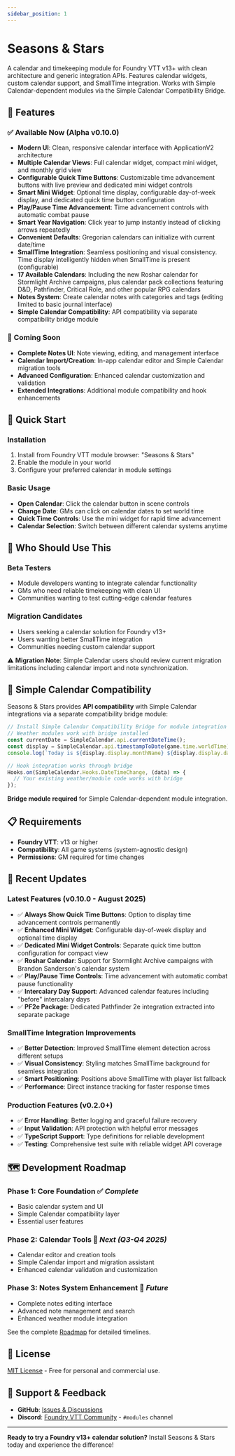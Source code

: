 ```yaml
---
sidebar_position: 1
---
```


# Seasons & Stars

A calendar and timekeeping module for Foundry VTT v13+ with clean architecture and generic integration APIs. Features calendar widgets, custom calendar support, and SmallTime integration. Works with Simple Calendar-dependent modules via the Simple Calendar Compatibility Bridge.

## 🌟 Features

### ✅ **Available Now (Alpha v0.10.0)**
- **Modern UI**: Clean, responsive calendar interface with ApplicationV2 architecture
- **Multiple Calendar Views**: Full calendar widget, compact mini widget, and monthly grid view
- **Configurable Quick Time Buttons**: Customizable time advancement buttons with live preview and dedicated mini widget controls
- **Smart Mini Widget**: Optional time display, configurable day-of-week display, and dedicated quick time button configuration
- **Play/Pause Time Advancement**: Time advancement controls with automatic combat pause
- **Smart Year Navigation**: Click year to jump instantly instead of clicking arrows repeatedly
- **Convenient Defaults**: Gregorian calendars can initialize with current date/time
- **SmallTime Integration**: Seamless positioning and visual consistency. Time display intelligently hidden when SmallTime is present (configurable)
- **17 Available Calendars**: Including the new Roshar calendar for Stormlight Archive campaigns, plus calendar pack collections featuring D&D, Pathfinder, Critical Role, and other popular RPG calendars
- **Notes System**: Create calendar notes with categories and tags (editing limited to basic journal interface)
- **Simple Calendar Compatibility**: API compatibility via separate compatibility bridge module

### 🚧 **Coming Soon**
- **Complete Notes UI**: Note viewing, editing, and management interface
- **Calendar Import/Creation**: In-app calendar editor and Simple Calendar migration tools
- **Advanced Configuration**: Enhanced calendar customization and validation
- **Extended Integrations**: Additional module compatibility and hook enhancements

## 🚀 Quick Start

### Installation
1. Install from Foundry VTT module browser: "Seasons & Stars"
2. Enable the module in your world
3. Configure your preferred calendar in module settings

### Basic Usage
- **Open Calendar**: Click the calendar button in scene controls
- **Change Date**: GMs can click on calendar dates to set world time
- **Quick Time Controls**: Use the mini widget for rapid time advancement
- **Calendar Selection**: Switch between different calendar systems anytime

## 🎯 Who Should Use This

### **Beta Testers**
- Module developers wanting to integrate calendar functionality
- GMs who need reliable timekeeping with clean UI
- Communities wanting to test cutting-edge calendar features

### **Migration Candidates**
- Users seeking a calendar solution for Foundry v13+
- Users wanting better SmallTime integration
- Communities needing custom calendar support

⚠️ **Migration Note**: Simple Calendar users should review current migration limitations including calendar import and note synchronization.

## 🤝 Simple Calendar Compatibility

Seasons & Stars provides **API compatibility** with Simple Calendar integrations via a separate compatibility bridge module:

```javascript
// Install Simple Calendar Compatibility Bridge for module integration
// Weather modules work with bridge installed
const currentDate = SimpleCalendar.api.currentDateTime();
const display = SimpleCalendar.api.timestampToDate(game.time.worldTime);
console.log(`Today is ${display.display.monthName} ${display.display.day}${display.display.daySuffix}`);

// Hook integration works through bridge
Hooks.on(SimpleCalendar.Hooks.DateTimeChange, (data) => {
  // Your existing weather/module code works with bridge
});
```

**Bridge module required** for Simple Calendar-dependent module integration.

## 📋 Requirements

- **Foundry VTT**: v13 or higher
- **Compatibility**: All game systems (system-agnostic design)
- **Permissions**: GM required for time changes

## 🎉 Recent Updates

### **Latest Features** (v0.10.0 - August 2025)
- ✅ **Always Show Quick Time Buttons**: Option to display time advancement controls permanently
- ✅ **Enhanced Mini Widget**: Configurable day-of-week display and optional time display
- ✅ **Dedicated Mini Widget Controls**: Separate quick time button configuration for compact view
- ✅ **Roshar Calendar**: Support for Stormlight Archive campaigns with Brandon Sanderson's calendar system
- ✅ **Play/Pause Time Controls**: Time advancement with automatic combat pause functionality
- ✅ **Intercalary Day Support**: Advanced calendar features including "before" intercalary days
- ✅ **PF2e Package**: Dedicated Pathfinder 2e integration extracted into separate package

### **SmallTime Integration Improvements**
- ✅ **Better Detection**: Improved SmallTime element detection across different setups
- ✅ **Visual Consistency**: Styling matches SmallTime background for seamless integration
- ✅ **Smart Positioning**: Positions above SmallTime with player list fallback
- ✅ **Performance**: Direct instance tracking for faster response times

### **Production Features** (v0.2.0+)
- ✅ **Error Handling**: Better logging and graceful failure recovery
- ✅ **Input Validation**: API protection with helpful error messages
- ✅ **TypeScript Support**: Type definitions for reliable development
- ✅ **Testing**: Comprehensive test suite with reliable widget API coverage

## 🗺️ Development Roadmap

### **Phase 1: Core Foundation** ✅ *Complete*
- Basic calendar system and UI
- Simple Calendar compatibility layer
- Essential user features

### **Phase 2: Calendar Tools** 🚧 *Next (Q3-Q4 2025)*
- Calendar editor and creation tools
- Simple Calendar import and migration assistant
- Enhanced calendar validation and customization

### **Phase 3: Notes System Enhancement** 📅 *Future*
- Complete notes editing interface
- Advanced note management and search
- Enhanced weather module integration

See the complete [Roadmap](roadmap) for detailed timelines.

## 📄 License

[MIT License](https://github.com/rayners/fvtt-seasons-and-stars/blob/main/LICENSE) - Free for personal and commercial use.

## 🐛 Support & Feedback

- **GitHub**: [Issues & Discussions](https://github.com/rayners/fvtt-seasons-and-stars)
- **Discord**: [Foundry VTT Community](https://discord.gg/foundryvtt) - `#modules` channel

---

**Ready to try a Foundry v13+ calendar solution?** Install Seasons & Stars today and experience the difference!